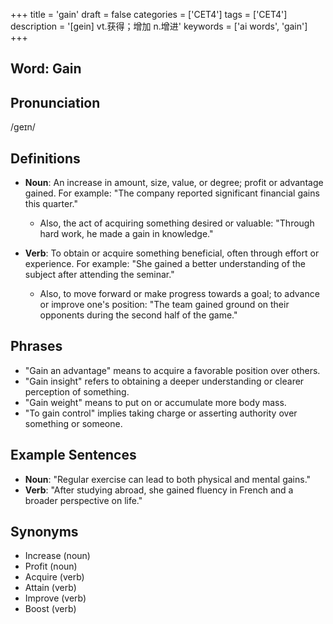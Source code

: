 +++
title = 'gain'
draft = false
categories = ['CET4']
tags = ['CET4']
description = '[gein] vt.获得；增加 n.增进'
keywords = ['ai words', 'gain']
+++

## Word: Gain

## Pronunciation
/ɡeɪn/

## Definitions
- **Noun**: An increase in amount, size, value, or degree; profit or advantage gained. For example: "The company reported significant financial gains this quarter."
  - Also, the act of acquiring something desired or valuable: "Through hard work, he made a gain in knowledge."
  
- **Verb**: To obtain or acquire something beneficial, often through effort or experience. For example: "She gained a better understanding of the subject after attending the seminar."
  - Also, to move forward or make progress towards a goal; to advance or improve one's position: "The team gained ground on their opponents during the second half of the game."

## Phrases
- "Gain an advantage" means to acquire a favorable position over others.
- "Gain insight" refers to obtaining a deeper understanding or clearer perception of something.
- "Gain weight" means to put on or accumulate more body mass.
- "To gain control" implies taking charge or asserting authority over something or someone.

## Example Sentences
- **Noun**: "Regular exercise can lead to both physical and mental gains."
- **Verb**: "After studying abroad, she gained fluency in French and a broader perspective on life."

## Synonyms
- Increase (noun)
- Profit (noun)
- Acquire (verb)
- Attain (verb)
- Improve (verb)
- Boost (verb)
